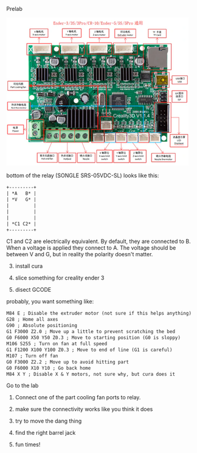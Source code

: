 Prelab

![diagram of the ender 3 3D printer](ender_3_board.webp "ender 3 board")

bottom of the relay (SONGLE SRS-05VDC-SL) looks like this:
```
+---------+
| *A   B* |
| *V   G* |
|         |
|         |
|         |
| *C1 C2* |
+---------+
```

C1 and C2 are electrically equivalent. By default, they are connected to B. When a voltage is applied they connect to A. The voltage should be between V and G, but in reality the polarity doesn't matter.

3. install cura

4. slice something for creality ender 3

5. disect GCODE

probably, you want something like:

```
M84 E ; Disable the extruder motor (not sure if this helps anything)
G28 ; Home all axes
G90 ; Absolute positioning
G1 F3000 Z2.0 ; Move up a little to prevent scratching the bed
G0 F6000 X50 Y50 Z0.3 ; Move to starting position (G0 is sloppy)
M106 S255 ; Turn on fan at full speed
G1 F1200 X100 Y100 Z0.3 ; Move to end of line (G1 is careful)
M107 ; Turn off fan
G0 F3000 Z2.2 ; Move up to avoid hitting part
G0 F6000 X10 Y10 ; Go back home
M84 X Y ; Disable X & Y motors, not sure why, but cura does it
```

Go to the lab

1. Connect one of the part cooling fan ports to relay.

2. make sure the connectivity works like you think it does

3. try to move the dang thing

4. find the right barrel jack

5. fun times!
